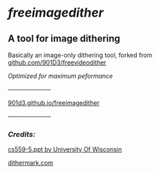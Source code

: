 # _**freeimagedither**_
## **A tool for image dithering**

Basically an image-only dithering tool, forked from [github.com/901D3/freevideodither](https://github.com/901D3/freevideodither)

_Optimized for maximum peformance_

──────────

[901d3.github.io/freeimagedither](https://901d3.github.io/freeimagedither/)

──────────

### _**Credits:**_
[cs559-5.ppt by University Of Wisconsin](http://research.cs.wisc.edu/graphics/Courses/559-f2002/lectures/cs559-5.ppt)

[dithermark.com](https://www.dithermark.com)
